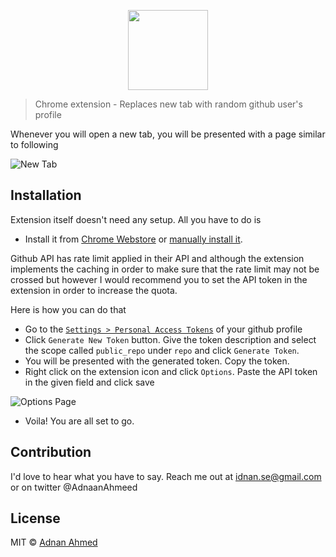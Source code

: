 <p align="center">
	<img width="128" src="http://i.imgur.com/xSva32j.png" text-align="center">
</p>

> Chrome extension - Replaces new tab with random github user's profile

Whenever you will open a new tab, you will be presented with a page similar to following

![New Tab](http://i.imgur.com/hr4ikum.png)

## Installation

Extension itself doesn't need any setup. All you have to do is

- Install it from [Chrome Webstore](https://goo.gl/EjSMh9)  or [manually install it](http://superuser.com/a/247654/6877).


Github API has rate limit applied in their API and although the extension implements the caching in order to make sure that the rate limit may not be crossed but however I would recommend you to set the API token in the extension in order to increase the quota. 

Here is how you can do that
   
- Go to the [`Settings > Personal Access Tokens`](https://github.com/settings/tokens) of your github profile
- Click `Generate New Token` button. Give the token description and select the scope called `public_repo` under `repo` and click `Generate Token`.
- You will be presented with the generated token. Copy the token.
- Right click on the extension icon and click `Options`. Paste the API token in the given field and click save

![Options Page](http://i.imgur.com/KdK5S6L.png)

- Voila! You are all set to go.

## Contribution
I'd love to hear what you have to say. Reach me out at idnan.se@gmail.com or on twitter @AdnaanAhmeed

## License
MIT © [Adnan Ahmed](https://github.com/idnan)
